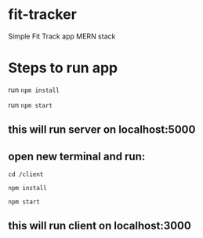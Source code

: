 # fit-tracker

Simple Fit Track app MERN stack

# Steps to run app

run `npm install`

run `npm start`

## this will run server on localhost:5000

## open new terminal and run:

`cd /client`

`npm install`

`npm start`

## this will run client on localhost:3000
